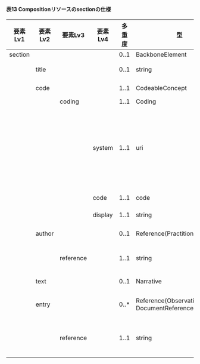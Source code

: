 #### 表13 Compositionリソースのsectionの仕様

| 要素Lv1 | 要素Lv2 | 要素Lv3 | 要素Lv4 | 多重度 | 型 | 値 | 生理検査レポートCDAとのマッピング<BR>(CD=ClinicalDocument) | 説明 |
|---|---|---|---|---|---|---|---|---|
| section |  |  |  | 0..1 | BackboneElement |  |  |  |
|  | title |  |  | 0..1 | string | "バイタルサイン" | /CD/component/structuredBody/component/<BR>section/title | ○○セクション名のうち○○の部分文字列を設定する。値は例示。 |
|  | code |  |  | 1..1 | CodeableConcept |  | /CD/component/structuredBody/component/<BR>section/code |  |
|  |  | coding |  | 1..1 | Coding |  |  |  |
|  |  |  | system | 1..1 | uri | "http://jpfhir.jp/fhir/SEAMAT/CodeSystem/JP_Compos<BR>ition_SEAMAT_SectionCode_CS" | /CD/component/structuredBody/component/<BR>section/code/@codeSystem | 文書のセクションコードシステムの固定値。<BR>検査項目セクションの場合は、JLAC10を表す"urn:oid:1.2.392.200119.4.1005"ないしJJ1017を表す"urn:oid:1.2.392.200119.4.1201"、それ以外の場合は、LOINCを表す"http://jpfhir.jp/fhir/SEAMAT/CodeSystem/<BR>JP_Composition_SEAMAT_SectionCode_CS"固定 |
|  |  |  | code | 1..1 | code | "74728-7" | /CD/component/structuredBody/component/<BR>section/code/@code | セクションコードを設定する。値は例示。 |
|  |  |  | display | 1..1 | string | "バイタルサインセクション" | /CD/component/structuredBody/component/<BR>section/code/@displayName | セクション名を設定する。値は例示。 |
|  | author |  |  | 0..1 | Reference(Practitioner\|Device) |  | /CD/component/structuredBody/component/<BR>section/author | 測定者Practitionerリソースないし測定システムDeviceリソースへの参照。 |
|  |  | reference |  | 1..1 | string | "urn:uuid:fa0a5511-9e07-4fe0-9505-ebf7c9067e57" |  | PractitionerリソースないしDeviceリソースのfullUrl要素に指定されるUUIDを指定。値は例示。 |
|  | text |  |  | 0..1 | Narrative |  | /CD/component/structuredBody/component/<BR>section/text |  |
|  | entry |  |  | 0..* | Reference(Observation \| DocumentReference \| Binary) |  | /CD/component/structuredBody/component/<BR>section/entry | 測定値/解析結果Observationリソースないし外部参照DocumentReferenceリソースないし外部参照Binaryリソースへの参照。 |
|  |  | reference |  | 1..1 | string | "urn:uuid:d4d71934-e535-4029-a4c8-a4d098359e4d" |  | ObservationリソースないしDocumentReferenceリソースないしBinaryリソースのfullUrl要素に指定されるUUIDを指定。値は例示。 |
